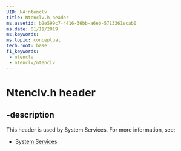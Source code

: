 ```yaml
---
UID: NA:ntenclv
title: Ntenclv.h header
ms.assetid: b2e599c7-4416-36bb-a6eb-5713361ecab0
ms.date: 01/11/2019
ms.keywords: 
ms.topic: conceptual
tech.root: base
f1_keywords:
 - ntenclv
 - ntenclv/ntenclv
---
```


# Ntenclv.h header


## -description

This header is used by System Services. For more information, see:

- [System Services](../_base/index.md)

